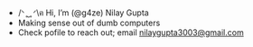 - /ᐠ ̥  ̮  ̥ ᐟ\ฅ Hi, I’m (@g4ze) Nilay Gupta
- Making sense out of dumb computers
- Check pofile to reach out; email nilaygupta3003@gmail.com
<!---
argrrghghghhhh kohooootttttt
--->
